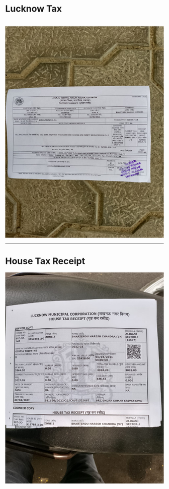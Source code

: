 # Lucknow Tax

# 

![](../files/dc57b39a-fb63-43c3-b569-4b3fa5d084fc.jpg)

  

* * *

# **House Tax Receipt**

  

![](../files/86071d0a-5fbb-4362-9696-9b377ba9f0d2.jpg)